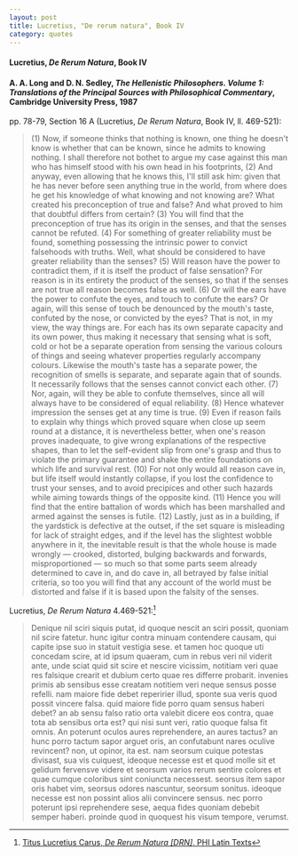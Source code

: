 ```yaml
---
layout: post
title: Lucretius, "De rerum natura", Book IV
category: quotes
---
```


#### Lucretius, *De Rerum Natura*, Book IV

#### A. A. Long and D. N. Sedley, *The Hellenistic Philosophers. Volume 1: Translations of the Principal Sources with Philosophical Commentary*, Cambridge University Press, 1987

pp. 78-79, Section 16 A (Lucretius, *De Rerum Natura*, Book IV, ll. 469-521):

> (1) Now, if someone thinks that nothing is known, one thing he doesn't know is whether that can be known, since he admits to knowing nothing. I shall therefore not bothet to argue my case against this man who has himself stood with his own head in his footprints, (2) And anyway, even allowing that he knows this, I'll still ask him: given that he has never before seen anything true in the world, from where does he get his knowledge of what knowing and not knowing are? What created his preconception of true and false? And what proved to him that doubtful differs from certain? (3) You will find that the preconception of true has its origin in the senses, and that the senses cannot be refuted. (4) For something of greater reliability must be found, something possessing the intrinsic power to convict falsehoods with truths. Well, what should be considered to have greater reliability than the senses? (5) Will reason have the power to contradict them, if it is itself the product of false sensation? For reason is in its entirety the product of the senses, so that if the senses are not true all reason becomes false as well. (6) Or will the ears have the power to confute the eyes, and touch to confute the ears? Or again, will this sense of touch be denounced by the mouth's taste, confuted by the nose, or convicted by the eyes? That is not, in my view, the way things are. For each has its own separate capacity and its own power, thus making it necessary that sensing what is soft, cold or hot be a separate operation from sensing the various colours of things and seeing whatever properties regularly accompany colours. Likewise the mouth's taste has a separate power, the recognition of smells is separate, and separate again that of sounds. It necessarily follows that the senses cannot convict each other. (7) Nor, again, will they be able to confute themselves, since all will always have to be considered of equal reliability. (8) Hence whatever impression the senses get at any time is true. (9) Even if reason fails to explain why things which proved square when close up seem round at a distance, it is nevertheless better, when one's reason proves inadequate, to give wrong explanations of the respective shapes, than to let the self-evident slip from one's grasp and thus to violate the primary guarantee and shake the entire foundations on which life and survival rest. (10) For not only would all reason cave in, but life itself would instantly collapse, if you lost the confidence to trust your senses, and to avoid precipices and other such hazards while aiming towards things of the opposite kind. (11) Hence you will find that the entire battalion of words which has been marshalled and armed against the senses is futile. (12) Lastly, just as in a building, if the yardstick is defective at the outset, if the set square is misleading for lack of straight edges, and if the level has the slightest wobble anywhere in it, the inevitable result is that the whole house is made wrongly — crooked, distorted, bulging backwards and forwards, misproportioned — so much so that some parts seem already determined to cave in, and do cave in, all betrayed by false initial criteria, so too you will find that any account of the world must be distorted and false if it is based upon the falsity of the senses.

Lucretius, *De Rerum Natura* 4.469-521:[^1]

[^1]: [Titus Lucretius Carus, *De Rerum Natura [DRN]*. PHI Latin Texts](https://latin.packhum.org/loc/550/1/0#3)

> Denique nil sciri siquis putat, id quoque nescit an sciri possit, quoniam nil scire fatetur. hunc igitur contra minuam contendere causam, qui capite ipse suo in statuit vestigia sese. et tamen hoc quoque uti concedam scire, at id ipsum quaeram, cum in rebus veri nil viderit ante, unde sciat quid sit scire et nescire vicissim, notitiam veri quae res falsique crearit et dubium certo quae res differre probarit. invenies primis ab sensibus esse creatam notitiem veri neque sensus posse refelli. nam maiore fide debet reperirier illud, sponte sua veris quod possit vincere falsa. quid maiore fide porro quam sensus haberi debet? an ab sensu falso ratio orta valebit dicere eos contra, quae tota ab sensibus orta est? qui nisi sunt veri, ratio quoque falsa fit omnis. An poterunt oculos aures reprehendere, an aures tactus? an hunc porro tactum sapor arguet oris, an confutabunt nares oculive revincent? non, ut opinor, ita est. nam seorsum cuique potestas divisast, sua vis cuiquest, ideoque necesse est et quod molle sit et gelidum fervensve videre et seorsum varios rerum sentire colores et quae cumque coloribus sint coniuncta necessest. seorsus item sapor oris habet vim, seorsus odores nascuntur, seorsum sonitus. ideoque necesse est non possint alios alii convincere sensus. nec porro poterunt ipsi reprehendere sese, aequa fides quoniam debebit semper haberi. proinde quod in quoquest his visum tempore, verumst.